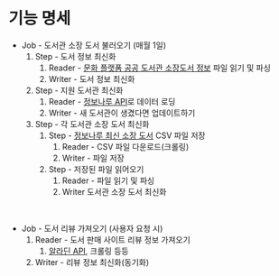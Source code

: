 # 기능 명세

- Job - 도서관 소장 도서 불러오기 (매월 1일)
  1. Step - 도서 정보 최신화
     1. Reader - [문화 플랫폼 공공 도서관 소장도서 정보](https://www.bigdata-culture.kr/bigdata/user/data_market/detail.do?id=9bc56c9c-bc4e-4b68-90da-f4900009fc05) 파일 읽기 및 파싱
     2. Writer - 도서 정보 최신화
  2. Step - 지원 도서관 최신화
     1. Reader - [정보나루 API](https://data4library.kr/apiUtilization)로 데이터 로딩
     2. Writer - 새 도서관이 생겼다면 업데이트하기
  3. Step - 각 도서관 소장 도서 최신화
     1. Step - [정보나루 최신 소장 도서](https://data4library.kr/openDataL) CSV 파일 저장
        1. Reader - CSV 파일 다운로드(크롤링)
        2. Writer - 파일 저장 
     2. Step - 저장된 파일 읽어오기
        1. Reader - 파일 읽기 및 파싱
        2. Writer 도서관 소장 도서 최신화
    
<br>

- Job - 도서 리뷰 가져오기 (사용자 요청 시)
  1. Reader - 도서 판매 사이트 리뷰 정보 가져오기
     1. [알라딘 API](https://blog.aladin.co.kr/openapi), 크롤링 등등
  2. Writer - 리뷰 정보 최신화(동기화)